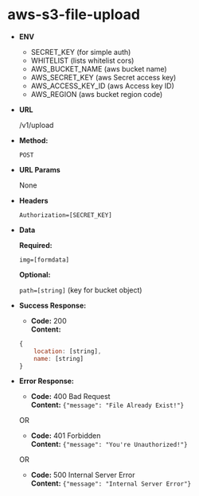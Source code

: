 # aws-s3-file-upload

* **ENV**

  - SECRET_KEY (for simple auth)
  - WHITELIST (lists whitelist cors)
  - AWS_BUCKET_NAME (aws bucket name)
  - AWS_SECRET_KEY (aws Secret access key)
  - AWS_ACCESS_KEY_ID (aws Access key ID)
  - AWS_REGION (aws bucket region code)

* **URL**

    /v1/upload

* **Method:**

    `POST`
  
*  **URL Params**

    None
    
*  **Headers**

    `Authorization=[SECRET_KEY]`

* **Data**

    **Required:**
 
    `img=[formdata]`
    
    **Optional:**
    
    `path=[string]` (key for bucket object)


* **Success Response:**

    * **Code:** 200 <br />
    **Content:** 
    ```javascript
    { 
        location: [string],
        name: [string]
    }
    ```
 
* **Error Response:**

    * **Code:** 400 Bad Request <br />
    **Content:** `{"message": "File Already Exist!"}`

    OR

    * **Code:** 401 Forbidden <br />
    **Content:** `{"message": "You're Unauthorized!"}`

    OR

    * **Code:** 500 Internal Server Error <br />
    **Content:** `{"message": "Internal Server Error"}`
